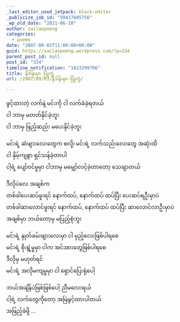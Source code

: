 ```yaml
---
_last_editor_used_jetpack: block-editor
_publicize_job_id: "59417605756"
_wp_old_date: "2021-06-10"
author: sailaopoeng
categories:
  - poems
date: "2007-09-03T11:00:00+00:00"
guid: https://sailaopoeng.wordpress.com/?p=334
parent_post_id: null
post_id: "334"
timeline_notification: "1623299706"
title: နိဒါန်းမှာ ပြိုကွဲ
url: /2007/09/03/နိဒါန်းမှာ-ပြိုကွဲ/

---
```

ဖွင့်ထားတဲ့ လက်နဲ့ မင်းကို ငါ လက်ခံခဲ့ရတယ်  
ငါ ဘာမှ မတတ်နိုင်ခဲ့ဘူး  
ငါ ဘာမှ ဖြည့်ဆည်း မပေးနိုင်ခဲ့ဘူး

မင်းရဲ့ ဆံဖျားလေးတွေက စလို့၊ မင်းရဲ့ လက်သည်းလေးတွေ အဆုံးထိ  
ငါ နှိမ့်ကျစွာ ရှင်သန်ခဲ့တာပါ  
ငါ့ရဲ့ ပျော်ဝင်မှုမှာ ငါဘာမှ မမျှော်လင့်ခဲ့တာတော့ သေချာတယ်

ဒီလိုပဲလေ အချစ်က  
တစ်ခါပေးဆပ်ဖူးရင် နောက်ထပ်, နောက်ထပ် ထပ်ပြီး ပေးဆပ်ရဦးမှာပဲ  
တစ်ခါဆာလောင်ဖူးရင် နောက်ထပ်, နောက်ထပ် ထပ်ပြီး ဆာလောင်လာဦးမှာပဲ  
အချစ်မှာ ဘယ်တော့မှ မပြည့်စုံဘူး

မင်းရဲ့ နှုတ်ခမ်းဖျားလေးမှာ ငါ မှည့်လေးဖြစ်ပါရစေ  
မင်းရဲ့ စိုးရွံ့မှုမှာ ငါက အင်အားတွေဖြစ်ပါရစေ  
ဒီလိုမှ မဟုတ်ရင်  
မင်းရဲ့ အလိုမကျမှုမှာ ငါ ရှောင်ပြေးရုံပေါ့

ဘယ်အချိန်ပဲဖြစ်ဖြစ်ပေါ့ ညီမလေးရယ်  
ငါ့ရဲ့ လက်တွေကိုတော့ အမြဲဖွင့်ထားပါတယ်  
အဖြည့်ခံဖို့ …
